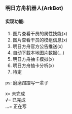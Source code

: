 ### 明日方舟机器人(ArkBot)
#### 实现功能:
1. 图片查看干员的属性技能(x)
2. 图片查看干员的模组信息(x)
3. 明日方舟官方公告推送(x)
4. 自动下载本地图片数据(...)
5. 明日方舟抽卡模拟(x)
6. 明日方舟抽卡分析(x)
7. 待定

ps: 磨磨蹭蹭写一辈子

x= 未完成 <br>
√= 已完成 <br>
...= 正在写 <br>

